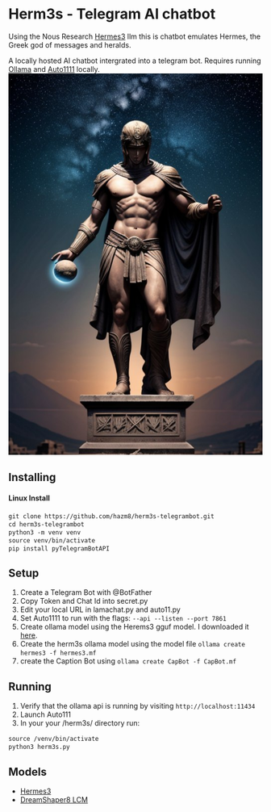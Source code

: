 # Herm3s - Telegram AI chatbot

Using the Nous Research [Hermes3](https://nousresearch.com/hermes3/) llm this is chatbot emulates Hermes, the Greek god of messages and heralds.

A locally hosted AI chatbot intergrated into a telegram bot.
Requires running [Ollama](https://github.com/ollama/ollama) and [Auto1111](https://github.com/AUTOMATIC1111/stable-diffusion-webui) locally.
![auto1111 images](https://github.com/hazm8/herm3s-telegrambot/blob/main/images/photo_2024-10-04_17-06-26.jpg)
## Installing
#### Linux Install
```
git clone https://github.com/hazm8/herm3s-telegrambot.git
cd herm3s-telegrambot
python3 -m venv venv
source venv/bin/activate
pip install pyTelegramBotAPI
```

## Setup
1. Create a Telegram Bot with @BotFather
2. Copy Token and Chat Id into secret.py
3. Edit your local URL in lamachat.py and auto11.py
4. Set Auto1111 to run with the flags: ``` --api --listen --port 7861 ```
5. Create ollama model using the Herems3 gguf model. I downloaded it [here](https://huggingface.co/bartowski/Hermes-3-Llama-3.1-8B-GGUF).
6. Create the herm3s ollama model using the model file ``` ollama create hermes3 -f hermes3.mf ```
7. create the Caption Bot using ``` ollama create CapBot -f CapBot.mf ```

## Running
1. Verify that the ollama api is running by visiting ``` http://localhost:11434 ```
2. Launch Auto111
3. In your your /herm3s/ directory run:
```
source /venv/bin/activate
python3 herm3s.py
```

## Models

- [Hermes3](https://nousresearch.com/hermes3/)
- [DreamShaper8 LCM](https://civitai.com/models/4384?modelVersionId=252914)



